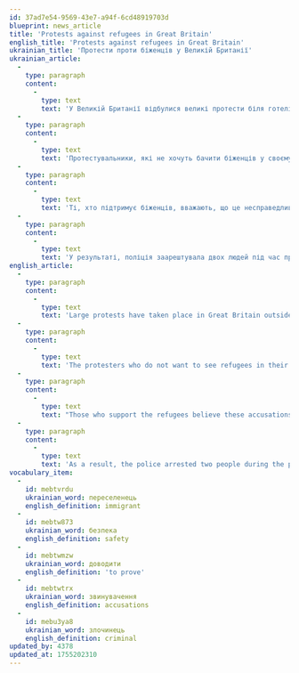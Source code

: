 ```yaml
---
id: 37ad7e54-9569-43e7-a94f-6cd48919703d
blueprint: news_article
title: 'Protests against refugees in Great Britain'
english_title: 'Protests against refugees in Great Britain'
ukrainian_title: 'Протести проти біженців у Великій Британії'
ukrainian_article:
  -
    type: paragraph
    content:
      -
        type: text
        text: 'У Великій Британії відбулися великі протести біля готелів, де живуть переселенці. У Лондоні дві групи людей вийшли на вулиці: одні були проти біженців, інші – за них. Поліція контролювала процес.'
  -
    type: paragraph
    content:
      -
        type: text
        text: 'Протестувальники, які не хочуть бачити біженців у своєму районі, кажуть, що бояться за свою безпеку. Вони згадують випадок, коли біженця звинуватили у спробі поцілувати 14-річну дівчинку. На їхню думку, це доводить, що такі люди небезпечні.'
  -
    type: paragraph
    content:
      -
        type: text
        text: 'Ті, хто підтримує біженців, вважають, що це несправедливі звинувачення. Вони кажуть, що не можна називати всіх біженців злочинцями. За їх словами, причина проблем країни не в біженцях, а в уряді.'
  -
    type: paragraph
    content:
      -
        type: text
        text: 'У результаті, поліція заарештувала двох людей під час протесту. Подібні протести відбулися і в інших містах Британії.'
english_article:
  -
    type: paragraph
    content:
      -
        type: text
        text: 'Large protests have taken place in Great Britain outside hotels where displaced people are living. In London, two groups of people took to the streets: some were against the refugees, while others supported them. The police managed the situation.'
  -
    type: paragraph
    content:
      -
        type: text
        text: 'The protesters who do not want to see refugees in their area say they fear for their safety. They mentioned a case where a refugee was accused of trying to kiss a 14-year-old girl. In their opinion, this proves that such people are dangerous.'
  -
    type: paragraph
    content:
      -
        type: text
        text: "Those who support the refugees believe these accusations are unfair. They say that it is wrong to call all refugees criminals. According to them, the country's problems are caused by the government, not the refugees."
  -
    type: paragraph
    content:
      -
        type: text
        text: 'As a result, the police arrested two people during the protest. Similar protests have also occurred in other British cities.'
vocabulary_item:
  -
    id: mebtvrdu
    ukrainian_word: переселенець
    english_definition: immigrant
  -
    id: mebtw873
    ukrainian_word: безпека
    english_definition: safety
  -
    id: mebtwmzw
    ukrainian_word: доводити
    english_definition: 'to prove'
  -
    id: mebtwtrx
    ukrainian_word: звинувачення
    english_definition: accusations
  -
    id: mebu3ya8
    ukrainian_word: злочинець
    english_definition: criminal
updated_by: 4378
updated_at: 1755202310
---
```

